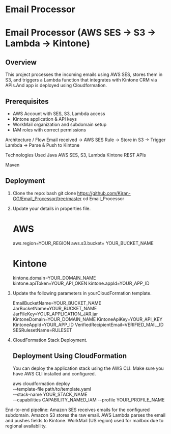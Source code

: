 # Email Processor
# Email Processor (AWS SES → S3 → Lambda → Kintone)

## Overview
This project processes the incoming emails using AWS SES, stores them in S3, and triggers a Lambda function that integrates with Kintone CRM via APIs.And app is deployed using Cloudformation.

## Prerequisites
- AWS Account with SES, S3, Lambda access
- Kintone application & API keys
- WorkMail organization and subdomain setup
- IAM roles with correct permissions

Architecture / Flow
Email received → AWS SES Rule → Store in S3 → Trigger Lambda → Parse & Push to Kintone

Technologies Used
Java 
AWS SES, S3, Lambda
Kintone REST APIs

Maven
## Deployment
1. Clone the repo:
   bash
   git clone https://github.com/Kiran-GG/Email_Processor/tree/master
   cd Email_Processor

2. Update your details in properties file.

   # AWS

   aws.region=YOUR_REGION
   aws.s3.bucket= YOUR_BUCKET_NAME

   # Kintone

   kintone.domain=YOUR_DOMAIN_NAME
   kintone.apiToken=YOUR_API_OKEN
   kintone.appId=YOUR_APP_ID

2. Update the following parameters in yourCloudFormation template.

   EmailBucketName=YOUR_BUCKET_NAME
   JarBucketName=YOUR_BUCKET_NAME
   JarFileKey=YOUR_APPLICATION_JAR.jar
   KintoneDomain=YOUR_DOMAIN_NAME
   KintoneApiKey=YOUR_API_KEY
   KintoneAppId=YOUR_APP_ID
   VerifiedRecipientEmail=VERIFIED_MAIL_ID
   SESRulesetName=RULESET

3. CloudFormation Stack Deployment.

   ## Deployment Using CloudFormation
   You can deploy the application stack using the AWS CLI. Make sure you have AWS CLI installed and configured.

   aws cloudformation deploy \
    --template-file path/to/template.yaml \
    --stack-name YOUR_STACK_NAME \
    --capabilities CAPABILITY_NAMED_IAM
    --profile YOUR_PROFILE_NAME

End-to-end pipeline:
Amazon SES receives emails for the configured subdomain.
Amazon S3 stores the raw email.
AWS Lambda parses the email and pushes fields to Kintone.
WorkMail (US region) used for mailbox due to regional availability.